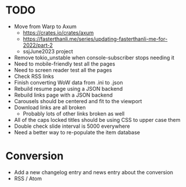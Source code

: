 # TODO

* Move from Warp to Axum
  * https://crates.io/crates/axum
  * https://fasterthanli.me/series/updating-fasterthanli-me-for-2022/part-2
  * ssjJune2023 project
* Remove tokio_unstable when console-subscriber stops needing it
* Need to mobile-friendly test all the pages
* Need to screen reader test all the pages
* Check RSS links
* Finish converting WoW data from .ini to .json
* Rebuild resume page using a JSON backend
* Rebuild links page with a JSON backend
* Carousels should be centered and fit to the viewport
* Download links are all broken
  * Probably lots of other links broken as well
* All of the caps locked titles should be using CSS to upper case them
* Double check slide interval is 5000 everywhere
* Need a better way to re-populate the item database

# Conversion

* Add a new changelog entry and news entry about the conversion
* RSS / Atom
